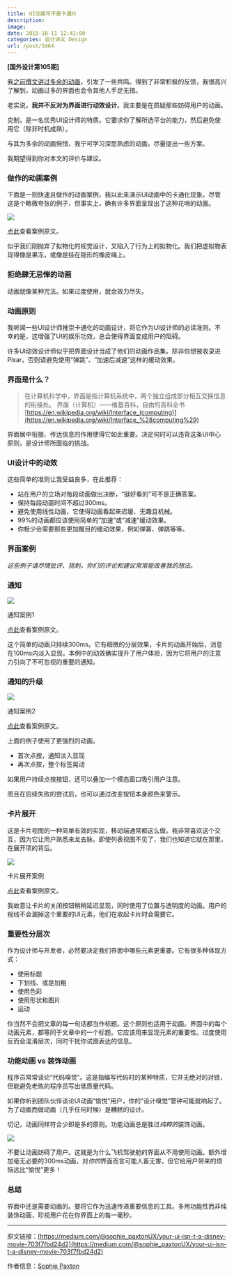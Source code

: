 ```yaml
---
title: UI动画可不是卡通片
description: 
image: 
date: 2015-10-11 12:41:00
categories: 设计译文 Design
url: /post/3464
---
```


**[国外设计第105期]**

我[之前撰文讲过多余的动画](https://medium.com/@sophie_paxtonUX/stop-gratuitous-ui-animation-9ece9aa9eb97)，引发了一些共鸣。得到了非常积极的反馈，我很高兴了解到，动画过多的界面也会令其他人手足无措。

老实说，**我并不反对为界面进行动效设计**。我主要是在质疑那些妨碍用户的动画。

克制，是一名优秀UI设计师的特质。它要求你了解所选平台的能力，然后避免使用它（除非时机成熟）。

与其为多余的动画惋惜，我宁可学习深思熟虑的动画，尽量提出一些方案。

我期望得到你对本文的评价与建议。

### 做作的动画案例

下面是一则快速且做作的动画案例，我以此来演示UI动画中的卡通化现象。尽管这是个略微夸张的例子，但事实上，确有许多界面呈现出了这种花哨的动画。

![](https://cdn.victor42.work/posts/2015-10/10-11/1-KNDtrZZKN5-bNQ7YVB8_fQ.gif)

[点此](https://www.ux-app.com/device/view?s=MRGG9547&l=&pg=35687)查看案例原文。

似乎我们刚抛弃了拟物化的视觉设计，又陷入了行为上的拟物化。我们把虚拟物表现得像是果冻，或像是挂在隐形的橡皮绳上。

### 拒绝肆无忌惮的动画

动画就像某种咒法。如果过度使用，就会效力尽失。

### 动画原则

我听闻一些UI设计师推崇卡通化的动画设计，将它作为UI设计师的必读准则。不幸的是，这增强了UI的娱乐功效，总会使得界面变成用户的阻碍。

许多UI动效设计师似乎把界面设计当成了他们的动画作品集。除非你想被收录进Pixar，否则请避免使用“弹跳”、“加速后减速”这样的缓动效果。

### 界面是什么？

> 在计算机科学中，界面是指计算机系统中，两个独立组成部分相互交换信息的衔接处。
> 界面（计算机）——维基百科，自由的百科全书[https://en.wikipedia.org/wiki/Interface_(computing)](https://en.wikipedia.org/wiki/Interface_%28computing%29)

界面居中衔接、传达信息的作用使得它如此重要。决定何时可以违背这条UI中心原则，是设计师所面临的挑战。

### UI设计中的动效

这些简单的准则让我受益良多，在此推荐：

* 站在用户的立场对每段动画做出决断，“挺好看的”可不是正确答案。
* 保持每段动画时间不超过300ms。
* 避免使用线性动画，它使得动画看起来迟缓、无趣且机械。
* 99%的动画都应该使用简单的“加速”或“减速”缓动效果。
* 你极少会需要那些更加醒目的缓动效果，例如弹簧、弹跳等等。

### 界面案例

*这些例子请尽情批评、挑刺。你们的评论和建议常常能改善我的想法。*

### 通知

![](https://cdn.victor42.work/posts/2015-10/10-11/1-UJdmc7IUuOjJFSNnpUmH0w.gif)

通知案例1

[点此](https://www.ux-app.com/device/view?s=MRGG9547&l=1&pg=36655)查看案例原文。

这个简单的动画只持续300ms。它有细微的分层效果，卡片的动画开始后，消息在100ms内淡入显现。本例中的动效确实提升了用户体验，因为它将用户的注意力引向了不可忽视的重要的通知。

### 通知的升级

![](https://cdn.victor42.work/posts/2015-10/10-11/1-bX8hBD6PmbjedK0SYzBSlA.gif)

通知案例2

[点此](https://www.ux-app.com/device/view?s=MRGG9547&l=1&pg=36656)查看案例原文。

上面的例子使用了更强烈的动画。

* 首次点按，通知淡入显现
* 再次点按，整个标签晃动

如果用户持续点按按钮，还可以叠加一个模态窗口吸引用户注意。

而且在后续失败的尝试后，也可以通过改变按钮本身颜色来警示。

### 卡片展开

这是卡片视图的一种简单有效的实现，移动端通常都这么做。我非常喜欢这个交互，因为它让用户熟悉来龙去脉。即使列表视图不见了，我们也知道它就在那里，在展开项的背后。

![](https://cdn.victor42.work/posts/2015-10/10-11/1-YaoMTOLjuUBRrfBATGzSxA.gif)

卡片展开案例

[点此](https://www.ux-app.com/device/view?s=MRGG9547&l=1&pg=36662)查看案例原文。

我故意让卡片的关闭按钮稍稍延迟显现，同时使用了位置与透明度的动画。用户的视线不会漏掉这个重要的UI元素，他们在收起卡片时会需要它。

### 重要性分层次

作为设计师与开发者，必然要决定我们界面中哪些元素更重要。它有很多种体现方式：

* 使用标题
* 下划线、或是加粗
* 使用色彩
* 使用形状和图片
* 运动

你当然不会把文章的每一句话都当作标题。这个原则也适用于动画。界面中的每个动画元素，都等同于文章中的一个标题。它应该用来显现元素的重要性。过度使用反而会混淆层次，同时干扰你试图表达的信息。

### 功能动画 vs 装饰动画

程序员常常谈论“代码嗅觉”。这是指编写代码时的某种特质，它并无绝对的对错，但能避免老练的程序员写出低质量代码。

如果你听到团队伙伴谈论UI动画“愉悦”用户，你的“设计嗅觉”警钟可能就响起了。为了动画而做动画（几乎任何时候）是糟糕的设计。

切记，动画同样符合少即是多的原则。功能动画总是胜过*纯粹的*装饰动画。

![](https://cdn.victor42.work/posts/2015-10/10-11/1-s9LTV7aFZeWvN-rTbGAwUA.jpeg)

不要让动画妨碍了用户。这就是为什么飞机驾驶舱的界面从不用使用动画。额外增加毫无必要的300ms动画，对*你的*界面而言可能人畜无害，但它给用户带来的烦恼远比“愉悦”更多！

### 总结

界面中还是需要动画的。要将它作为迅速传递重要信息的工具。多用功能性而非纯装饰动画，珍视用户花在你界面上的每一毫秒。

---

原文链接：[https://medium.com/@sophie_paxtonUX/your-ui-isn-t-a-disney-movie-703f7fbd24d2](https://medium.com/@sophie_paxtonUX/your-ui-isn-t-a-disney-movie-703f7fbd24d2)

作者信息：[Sophie Paxton](https://medium.com/@sophie_paxtonUX)